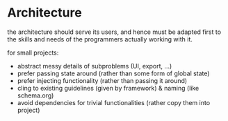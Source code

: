 # Architecture

the architecture should serve its users, and hence must be adapted first to the skills and needs of the programmers actually working with it.

for small projects:
- abstract messy details of subproblems (UI, export, ...)
- prefer passing state around (rather than some form of global state)
- prefer injecting functionality (rather than passing it around)
- cling to existing guidelines (given by framework) & naming (like schema.org)
- avoid dependencies for trivial functionalities (rather copy them into project)
